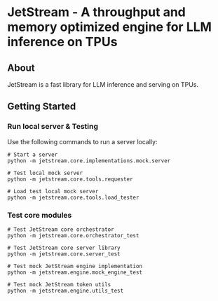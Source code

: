 # JetStream - A throughput and memory optimized engine for LLM inference on TPUs

## About

JetStream is a fast library for LLM inference and serving on TPUs.

## Getting Started

### Run local server & Testing

Use the following commands to run a server locally:
```
# Start a server
python -m jetstream.core.implementations.mock.server

# Test local mock server
python -m jetstream.core.tools.requester

# Load test local mock server
python -m jetstream.core.tools.load_tester

```

### Test core modules
```
# Test JetStream core orchestrator
python -m jetstream.core.orchestrator_test

# Test JetStream core server library
python -m jetstream.core.server_test

# Test mock JetStream engine implementation
python -m jetstream.engine.mock_engine_test

# Test mock JetStream token utils
python -m jetstream.engine.utils_test

```
